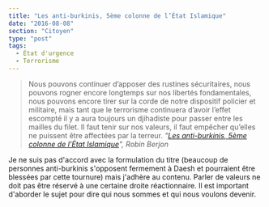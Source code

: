 ```yaml
---
title: "Les anti-burkinis, 5ème colonne de l’État Islamique"
date: "2016-08-08"
section: "Citoyen"
type: "post"
tags:
  - État d'urgence
  - Terrorisme
---
```


> Nous pouvons continuer d’apposer des rustines sécuritaires, nous pouvons rogner  encore longtemps sur nos libertés fondamentales, nous pouvons encore tirer sur la corde de  notre dispositif policier et militaire, mais tant que le terrorisme continuera d’avoir l’effet  escompté il y a aura toujours un djihadiste pour passer entre les mailles du filet. Il faut  tenir sur nos valeurs, il faut empêcher qu’elles ne puissent être affectées par la terreur.
> <cite>"[Les anti-burkinis, 5ème colonne de l’État Islamique](http://berjon.com/burkiniban/)", Robin Berjon</cite>

Je ne suis pas d'accord avec la formulation du titre (beaucoup de personnes anti-burkinis s'opposent fermement à Daesh et pourraient être blessées par cette tournure) mais j'adhère au contenu. Parler de valeurs ne doit pas être réservé à une certaine droite réactionnaire. Il est important d'aborder le sujet pour dire qui nous sommes et qui nous voulons devenir.